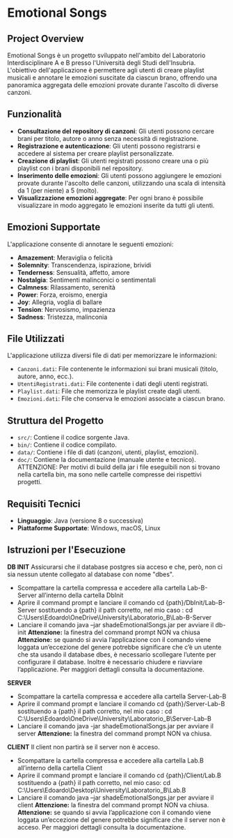 # Emotional Songs

## Project Overview

Emotional Songs è un progetto sviluppato nell'ambito del Laboratorio Interdisciplinare A e B presso l'Università degli Studi dell'Insubria. L'obiettivo dell'applicazione è permettere agli utenti di creare playlist musicali e annotare le emozioni suscitate da ciascun brano, offrendo una panoramica aggregata delle emozioni provate durante l'ascolto di diverse canzoni.

## Funzionalità

- **Consultazione del repository di canzoni**: Gli utenti possono cercare brani per titolo, autore o anno senza necessità di registrazione.
- **Registrazione e autenticazione**: Gli utenti possono registrarsi e accedere al sistema per creare playlist personalizzate.
- **Creazione di playlist**: Gli utenti registrati possono creare una o più playlist con i brani disponibili nel repository.
- **Inserimento delle emozioni**: Gli utenti possono aggiungere le emozioni provate durante l'ascolto delle canzoni, utilizzando una scala di intensità da 1 (per niente) a 5 (molto).
- **Visualizzazione emozioni aggregate**: Per ogni brano è possibile visualizzare in modo aggregato le emozioni inserite da tutti gli utenti.

## Emozioni Supportate

L'applicazione consente di annotare le seguenti emozioni:

- **Amazement**: Meraviglia o felicità
- **Solemnity**: Transcendenza, ispirazione, brividi
- **Tenderness**: Sensualità, affetto, amore
- **Nostalgia**: Sentimenti malinconici o sentimentali
- **Calmness**: Rilassamento, serenità
- **Power**: Forza, eroismo, energia
- **Joy**: Allegria, voglia di ballare
- **Tension**: Nervosismo, impazienza
- **Sadness**: Tristezza, malinconia

## File Utilizzati

L'applicazione utilizza diversi file di dati per memorizzare le informazioni:

- `Canzoni.dati`: File contenente le informazioni sui brani musicali (titolo, autore, anno, ecc.).
- `UtentiRegistrati.dati`: File contenente i dati degli utenti registrati.
- `Playlist.dati`: File che memorizza le playlist create dagli utenti.
- `Emozioni.dati`: File che conserva le emozioni associate a ciascun brano.

## Struttura del Progetto

- `src/`: Contiene il codice sorgente Java.
- `bin/`: Contiene il codice compilato.
- `data/`: Contiene i file di dati (canzoni, utenti, playlist, emozioni).
- `doc/`: Contiene la documentazione (manuale utente e tecnico).
ATTENZIONE: Per motivi di build della jar i file eseguibili non si trovano nella cartella bin, ma sono nelle cartelle compresse dei rispettivi progetti.

## Requisiti Tecnici

- **Linguaggio**: Java (versione 8 o successiva)
- **Piattaforme Supportate**: Windows, macOS, Linux

## Istruzioni per l'Esecuzione

**DB INIT**
Assicurarsi che il database postgres sia acceso e che, però, non ci sia nessun utente collegato al database con nome "dbes".
- Scompattare la cartella compressa e accedere alla cartella Lab-B-Server all’interno della cartella DbInit
- Aprire il command prompt e lanciare il comando cd {path}/DbInit/Lab-B-Server sostituendo a {path} il path corretto, nel mio caso : cd C:\Users\Edoardo\OneDrive\University\Laboratorio_B\Lab-B-Server
- Lanciare il comando java –jar shadeEmotionalSongs.jar per avviare il db-init
**Attenzione:** la finestra del command prompt NON va chiusa
**Attenzione:** se quando si avvia l’applicazione con il comando viene loggata un’eccezione del genere potrebbe significare che c’è un utente che sta usando il database dbes, è necessario scollegare l’utente per configurare il database. Inoltre è necessario chiudere e riavviare l’applicazione. Per maggiori dettagli consulta la documentazione.

**SERVER**
- Scompattare la cartella compressa e accedere alla cartella Server-Lab-B
- Aprire il command prompt e lanciare il comando cd {path}/Server-Lab-B sostituendo a {path} il path corretto, nel mio caso : cd C:\Users\Edoardo\OneDrive\University\Laboratorio_B\Server-Lab-B
- Lanciare il comando java -jar shadeEmotionalSongs.jar per avviare il server
**Attenzione:** la finestra del command prompt NON va chiusa.

**CLIENT**
Il client non partirà se il server non è acceso.
- Scompattare la cartella compressa e accedere alla cartella Lab.B all’interno della cartella Client
- Aprire il command prompt e lanciare il comando cd {path}/Client/Lab.B sostituendo a {path} il path corretto, nel mio caso: cd C:\Users\Edoardo\Desktop\University\Laboratorio_B\Lab.B
- Lanciare il comando java –jar shadeEmotionalSongs.jar per avviare il client
**Attenzione:** la finestra del command prompt NON va chiusa.
**Attenzione:** se quando si avvia l’applicazione con il comando viene loggata un’eccezione del genere potrebbe significare che il server non è acceso. Per maggiori dettagli consulta la documentazione.
